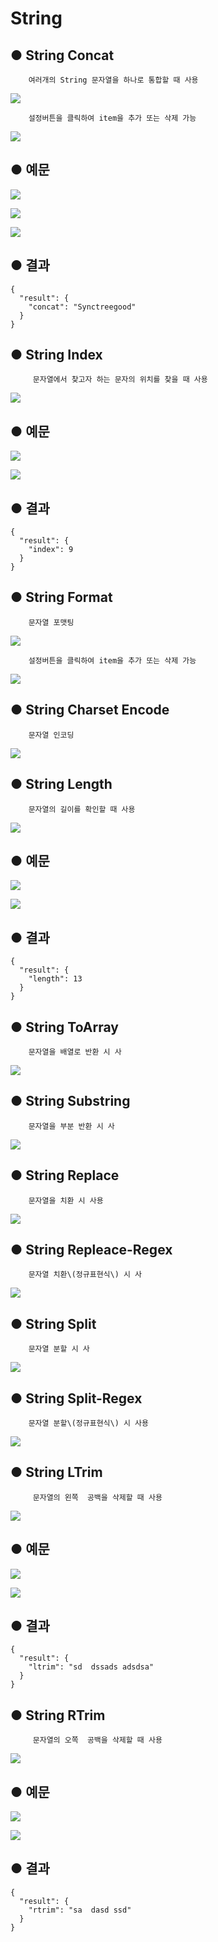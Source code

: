 # String

## ● String Concat

        여러개의 String 문자열을 하나로 통합할 때 사용

![](../../.gitbook/assets/image%20%2863%29.png)

        설정버튼을 클릭하여 item을 추가 또는 삭제 가능

![](../../.gitbook/assets/image%20%28190%29.png)

## ● 예문

![](../../.gitbook/assets/image%20%28339%29.png)

![](../../.gitbook/assets/image%20%28332%29.png)

![](../../.gitbook/assets/image%20%28328%29.png)

## ● 결과

```text
{
  "result": {
    "concat": "Synctreegood"
  }
}
```

## ● String Index

         문자열에서 찾고자 하는 문자의 위치를 찾을 때 사용

![](../../.gitbook/assets/image%20%28205%29.png)

## ● 예문

![](../../.gitbook/assets/image%20%28333%29.png)

![](../../.gitbook/assets/image%20%28336%29.png)

## ● 결과

```text
{
  "result": {
    "index": 9
  }
}
```

## ● String Format

        문자열 포맷팅

![](../../.gitbook/assets/image%20%28210%29.png)

        설정버튼을 클릭하여 item을 추가 또는 삭제 가능

![](../../.gitbook/assets/image%20%2899%29.png)

## ● String Charset Encode

        문자열 인코딩

![](../../.gitbook/assets/image%20%28146%29.png)

## ● String Length

        문자열의 길이를 확인할 때 사용

![](../../.gitbook/assets/image%20%28148%29.png)

## ● 예문

![](../../.gitbook/assets/image%20%28331%29.png)

![](../../.gitbook/assets/image%20%28337%29.png)

## ● 결과

```text
{
  "result": {
    "length": 13
  }
}
```

## ● String ToArray

        문자열을 배열로 반환 시 사

![](../../.gitbook/assets/image%20%28183%29.png)

## ● String Substring

        문자열을 부분 반환 시 사

![](../../.gitbook/assets/image%20%28108%29.png)

## ● String Replace

        문자열을 치환 시 사용

![](../../.gitbook/assets/image%20%2879%29.png)

## ● String Repleace-Regex

        문자열 치환\(정규표현식\) 시 사

![](../../.gitbook/assets/image%20%28107%29.png)

## ● String Split

        문자열 분할 시 사

![](../../.gitbook/assets/image%20%28144%29.png)

## ● String Split-Regex

        문자열 분할\(정규표현식\) 시 사용

![](../../.gitbook/assets/image%20%28218%29.png)

## ● String LTrim

         문자열의 왼쪽  공백을 삭제할 때 사용

![](../../.gitbook/assets/image%20%28158%29.png)

## ● 예문

![](../../.gitbook/assets/image%20%28321%29.png)

![](../../.gitbook/assets/image%20%28322%29.png)

## ● 결과

```text
{
  "result": {
    "ltrim": "sd  dssads adsdsa"
  }
}
```

## ● String RTrim

         문자열의 오쪽  공백을 삭제할 때 사용

![](../../.gitbook/assets/image%20%2860%29.png)

## ● 예문

![](../../.gitbook/assets/image%20%28338%29.png)

![](../../.gitbook/assets/image%20%28326%29.png)

## ● 결과

```text
{
  "result": {
    "rtrim": "sa  dasd ssd"
  }
}
```

